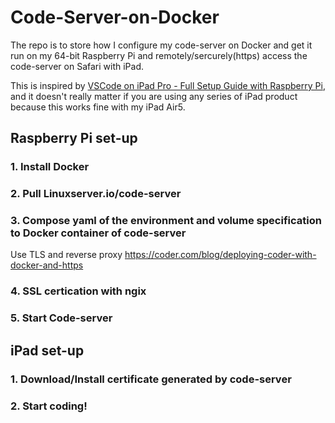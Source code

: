 # Code-Server-on-Docker

The repo is to store how I configure my code-server on Docker and get it run on my 64-bit Raspberry Pi and remotely/sercurely(https) access the code-server on Safari with iPad.

This is inspired by [VSCode on iPad Pro - Full Setup Guide with Raspberry Pi](https://www.youtube.com/watch?v=11YfaGi0Fpk&t=109s), and it doesn't really matter if you are using any series of iPad product because this works fine with my iPad Air5.

## Raspberry Pi set-up

### 1. Install Docker
### 2. Pull Linuxserver.io/code-server 
### 3. Compose yaml of the environment and volume specification to Docker container of code-server
  Use TLS and reverse proxy https://coder.com/blog/deploying-coder-with-docker-and-https
### 4. SSL certication with ngix
### 5. Start Code-server


## iPad set-up

### 1. Download/Install certificate generated by code-server
### 2. Start coding!

